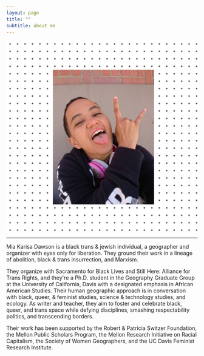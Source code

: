 ```yaml
---
layout: page
title: ""
subtitle: about me
---
```


![](/img/sketch-1571194473153.jpg)

*****
Mia Karisa Dawson is a black trans & jewish individual, a geographer and organizer with eyes only for liberation. They ground their work in a lineage of abolition, black & trans insurrection, and Marxism.

They organize with Sacramento for Black Lives and Still Here: Alliance for Trans Rights, and they're a Ph.D. student in the Geography Graduate Group at the University of California, Davis with a designated emphasis in African American Studies.  Their human geographic approach is in conversation with black, queer, & feminist studies, science & technology studies, and ecology.  As writer and teacher, they aim to foster and celebrate black, queer, and trans space while defying disciplines, smashing respectability politics, and transcending borders. 

Their work has been supported by the Robert & Patricia Switzer Foundation, the Mellon Public Scholars Program, the Mellon Research Initiative on Racial Capitalism, the Society of Women Geographers, and the UC Davis Feminist Research Institute.
